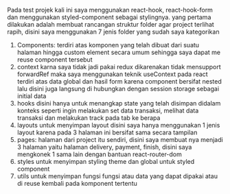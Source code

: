 Pada test projek kali ini saya menggunakan react-hook, react-hook-form dan menggunakan styled-component sebagai stylingnya. yang pertama dilakukan adalah membuat rancangan struktur folder agar project terlihat rapih, disini saya menggunakan 7 jenis folder yang sudah saya kategorikan

1. Components: terdiri atas komponen yang telah dibuat dari suatu halaman hingga custom element secara umum sehingga saya dapat me reuse component tersebut
2. context karna saya tidak jadi pakai redux dikarenakan tidak mensupport forwardRef maka saya menggunakan teknik useContext pada react terdiri atas data global dan hasil form karena component bersifat nested lalu disini juga langsung di hubungkan dengan session storage sebagai initial data
3. hooks disini hanya untuk menangkap state yang telah disimpan didalam konteks seperti ingin melakukan set data transaksi, melihat data transaksi dan melakukan track pada tab ke berapa
4. layouts untuk menyimpan layout disini saya hanya menggunakan 1 jenis layout karena pada 3 halaman ini bersifat sama secara tampilan
5. pages: halaman dari project itu sendiri, disini saya membuat nya menjadi 3 halaman yaitu halaman delivery, payment, finish, disini saya mengkonek 1 sama lain dengan bantuan react-router-dom
6. styles untuk menyimpan styling theme dan global untuk styled component
7. utils untuk menyimpan fungsi fungsi atau data yang dapat dipakai atau di reuse kembali pada komponent tertentu
